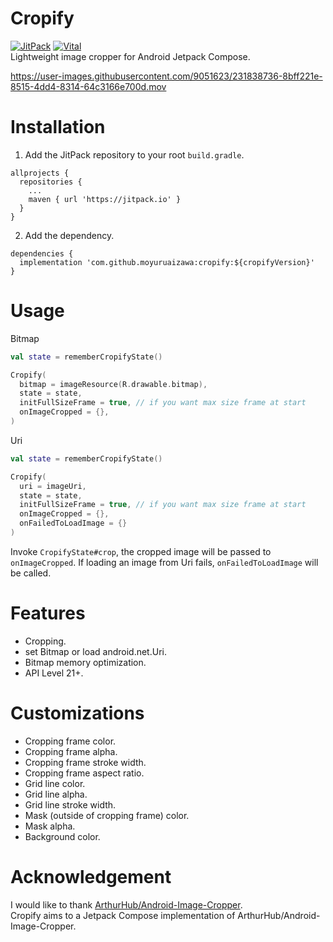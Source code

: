 # Cropify

[![JitPack](https://jitpack.io/v/MoyuruAizawa/cropify.svg)](https://jitpack.io/#MoyuruAizawa/cropify)
[![Vital](https://github.com/MoyuruAizawa/Cropify/actions/workflows/vital_check.yml/badge.svg)](https://github.com/MoyuruAizawa/Cropify/actions/workflows/vital_check.yml)  
Lightweight image cropper for Android Jetpack Compose.

https://user-images.githubusercontent.com/9051623/231838736-8bff221e-8515-4dd4-8314-64c3166e700d.mov

# Installation

1. Add the JitPack repository to your root `build.gradle`.

```
allprojects {
  repositories {
    ...
    maven { url 'https://jitpack.io' }
  }
}
```

2. Add the dependency.

```
dependencies {
  implementation 'com.github.moyuruaizawa:cropify:${cropifyVersion}'
}
```

# Usage

Bitmap

```kotlin
val state = rememberCropifyState()

Cropify(
  bitmap = imageResource(R.drawable.bitmap),
  state = state,
  initFullSizeFrame = true, // if you want max size frame at start
  onImageCropped = {},
)
```

Uri

```kotlin
val state = rememberCropifyState()

Cropify(
  uri = imageUri,
  state = state,
  initFullSizeFrame = true, // if you want max size frame at start
  onImageCropped = {},
  onFailedToLoadImage = {}
)
```

Invoke `CropifyState#crop`, the cropped image will be passed to `onImageCropped`.
If loading an image from Uri fails, `onFailedToLoadImage` will be called.

# Features

- Cropping.
- set Bitmap or load android.net.Uri.
- Bitmap memory optimization.
- API Level 21+.

# Customizations

- Cropping frame color.
- Cropping frame alpha.
- Cropping frame stroke width.
- Cropping frame aspect ratio.
- Grid line color.
- Grid line alpha.
- Grid line stroke width.
- Mask (outside of cropping frame) color.
- Mask alpha.
- Background color.

# Acknowledgement

I would like to thank [ArthurHub/Android-Image-Cropper](https://github.com/ArthurHub/Android-Image-Cropper).    
Cropify aims to a Jetpack Compose implementation of ArthurHub/Android-Image-Cropper.  
